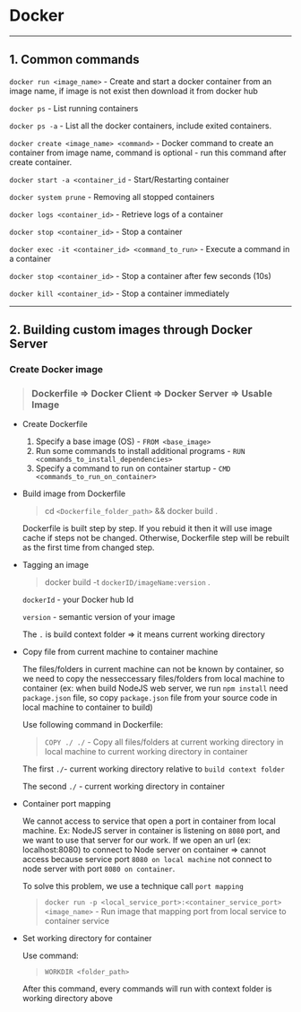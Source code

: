 # Docker

---

## 1. Common commands

`docker run <image_name>` - Create and start a docker container from an image name, if image is not exist then download it from docker hub

`docker ps` - List running containers

`docker ps -a` - List all the docker containers, include exited containers.

`docker create <image_name> <command>` - Docker command to create an container from image name, command is optional - run this command after create container.

`docker start -a <container_id` - Start/Restarting container

`docker system prune` - Removing all stopped containers

`docker logs <container_id>` - Retrieve logs of a container

`docker stop <container_id>` - Stop a container

`docker exec -it <container_id> <command_to_run>` - Execute a command in a container

`docker stop <container_id>` - Stop a container after few seconds (10s)

`docker kill <container_id>` - Stop a container immediately

---

## 2. Building custom images through Docker Server

### Create Docker image

> ### Dockerfile => Docker Client => Docker Server => Usable Image

- Create Dockerfile

  1. Specify a base image (OS) - `FROM <base_image>`
  2. Run some commands to install additional programs - `RUN <commands_to_install_dependencies>`
  3. Specify a command to run on container startup - `CMD <commands_to_run_on_container>`

- Build image from Dockerfile

    > cd `<Dockerfile_folder_path>` && docker build .

    Dockerfile is built step by step. If you rebuid it then it will use image cache if steps not be changed. Otherwise, Dockerfile step will be rebuilt as the first time from changed step.

- Tagging an image
    > docker build -t `dockerID/imageName:version` .

    `dockerId` - your Docker hub Id

    `version` - semantic version of your image

    The `.` is build context folder => it means current working directory

- Copy file from current machine to container machine

  The files/folders in current machine can not be known by container, so we need to copy the nesseccessary files/folders from local machine to container (ex: when build NodeJS web server, we run `npm install` need `package.json` file, so copy `package.json` file from your source code in local machine to container to build)

  Use following command in Dockerfile:
  
  > `COPY ./ ./` - Copy all files/folders at current working directory in local machine to  current working directory in container

  The first `./`- current working directory relative to `build context folder`

  The second `./` - current working directory in container

- Container port mapping

  We cannot access to service that open a port in container from local machine. Ex: NodeJS server in container is listening on `8080` port, and we want to use that server for our work. If we open an url (ex: localhost:8080) to connect to Node server on container => cannot access because service port `8080 on local machine` not connect to node server with port `8080 on container`.

  To solve this problem, we use a technique call `port mapping`

  > `docker run -p <local_service_port>:<container_service_port> <image_name>` - Run image that mapping port from local service to container service

- Set working directory for container

  Use command:

  > `WORKDIR <folder_path>`

  After this command, every commands will run with context folder is working directory above


